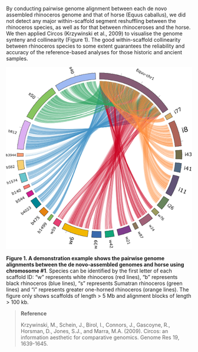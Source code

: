 By conducting pairwise genome alignment between each de novo assembled rhinoceros genome and that of horse (Equus caballus), we did not detect any major within-scaffold segment reshuffling between the rhinoceros species, as well as for that between rhinoceroses and the horse. We then applied Circos (Krzywinski et al., 2009) to visualise the genome synteny and collinearity (Figure 1). The good within-scaffold collinearity between rhinoceros species to some extent guarantees the reliability and accuracy of the reference-based analyses for those historic and ancient samples.


![Figure 1](https://github.com/liushanlin/rhinoceros-comparative-genome/blob/main/additional%20resources/Equu_chr1.png)

**Figure 1. A demonstration example shows the pairwise genome alignments between the de novo-assembled genomes and horse using chromosome #1**. Species can be identified by the first letter of each scaffold ID: “w” represents white rhinoceros (red lines), “b” represents black rhinoceros (blue lines), “s” represents Sumatran rhinoceros (green lines) and “i” represents greater one-horned rhinoceros (orange lines). The figure only shows scaffolds of length > 5 Mb and alignment blocks of length > 100 kb.

> **Reference**
> 
> Krzywinski, M., Schein, J., Birol, I., Connors, J., Gascoyne, R., Horsman, D., Jones, S.J., and Marra, M.A. (2009). Circos: an information aesthetic for comparative genomics. Genome Res 19, 1639-1645.

